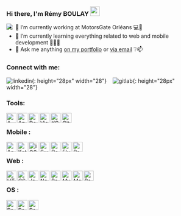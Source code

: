 ### Hi there, I'm Rémy BOULAY <img src="https://media.giphy.com/media/hvRJCLFzcasrR4ia7z/giphy.gif" width="25px">

<img align="left" src="https://gitlab.com/R-3MY/R-3MY/-/raw/master/finalv2.svg" />

- 🔭 I’m currently working at MotorsGate Orléans 💻📍
- 🌱 I’m currently learning everything related to web and mobile development 📱👨‍💻
- 💬 Ask me anything [on my portfolio](https://remyboulay.fr) or [via email](mailto:remy.boulay@supinfo.com) ❔📫

### Connect with me:

![linkedin](https://gitlab.com/R-3MY/R-3MY/-/raw/master/icons/linkedin.png){: height="28px" width="28"}&nbsp;&nbsp;&nbsp;&nbsp;![gitlab](https://gitlab.com/R-3MY/R-3MY/-/raw/master/icons/github.png){: height="28px" width="28"}&nbsp;&nbsp;&nbsp;&nbsp;

### Tools:
<img align="left" alt="AWS" width="26px" src="https://gitlab.com/R-3MY/R-3MY/-/raw/master/icons/aws.png" />
&nbsp;
<img align="left" alt="Azure" width="26px" src="https://gitlab.com/R-3MY/R-3MY/-/raw/master/icons/azure.png" />
&nbsp; 
<img align="left" alt="Docker" width="26px" src="https://gitlab.com/R-3MY/R-3MY/-/raw/master/icons/docker.png" />
<img align="left" alt="Visual Studio Code" width="26px" src="https://gitlab.com/R-3MY/R-3MY/-/raw/master/icons/vscode.png" />
<img align="left" alt="XCode" width="26px" src="https://gitlab.com/R-3MY/R-3MY/-/raw/master/icons/xcode.png" />
<img align="left" alt="Git" width="26px" src="https://gitlab.com/R-3MY/R-3MY/-/raw/master/icons/git.png" />

<br />

### Mobile :

<img align="left" alt="Android" width="26px" src="https://gitlab.com/R-3MY/R-3MY/-/raw/master/icons/android.png" />
<img align="left" alt="Kotlin" width="26px" src="https://gitlab.com/R-3MY/R-3MY/-/raw/master/icons/kotlin.png" />
<img align="left" alt="iOS" width="26px" src="https://gitlab.com/R-3MY/R-3MY/-/raw/master/icons/ios.png" />
<img align="left" alt="Swift" width="26px" src="https://gitlab.com/R-3MY/R-3MY/-/raw/master/icons/swift.png" />
<img align="left" alt="Dart" width="26px" src="https://gitlab.com/R-3MY/R-3MY/-/raw/master/icons/dart.png" />
<img align="left" alt="Flutter" width="26px" src="https://gitlab.com/R-3MY/R-3MY/-/raw/master/icons/flutter.png" />
<img align="left" alt="React Native" width="26px" src="https://gitlab.com/R-3MY/R-3MY/-/raw/master/icons/react.png" />

<br />

### Web :
<img align="left" alt="HTML" width="26px" src="https://gitlab.com/R-3MY/R-3MY/-/raw/master/icons/html.png" />
<img align="left" alt="CSS" width="26px" src="https://gitlab.com/R-3MY/R-3MY/-/raw/master/icons/css.png" />
<img align="left" alt="JavaScript" width="26px" src="https://gitlab.com/R-3MY/R-3MY/-/raw/master/icons/js.png" />
<img align="left" alt="Node.js" width="26px" src="https://gitlab.com/R-3MY/R-3MY/-/raw/master/icons/node.png" />
<img align="left" alt="React" width="26px" src="https://gitlab.com/R-3MY/R-3MY/-/raw/master/icons/react.png" />
<img align="left" alt="MySQL" width="26px" src="https://gitlab.com/R-3MY/R-3MY/-/raw/master/icons/mysql.png" />
<img align="left" alt="MongoDB" height="26px" src="https://gitlab.com/R-3MY/R-3MY/-/raw/master/icons/mongodb.png" />
<img align="left" alt="PostgreSQL" width="26px" src="https://gitlab.com/R-3MY/R-3MY/-/raw/master/icons/postgresql.png" />

<br />

### OS :
<img align="left" alt="React Native" width="26px" src="https://gitlab.com/R-3MY/R-3MY/-/raw/master/icons/linux.png" />
<img align="left" alt="React Native" width="26px" src="https://gitlab.com/R-3MY/R-3MY/-/raw/master/icons/windows.png" />
<img align="left" alt="React Native" width="26px" src="https://gitlab.com/R-3MY/R-3MY/-/raw/master/icons/openwrt.png" />




[website]: https://remyboulay.fr
[gitlab]: https://gitlab.com/R-3MY
[linkedin]: https://www.linkedin.com/in/remyboulay/
